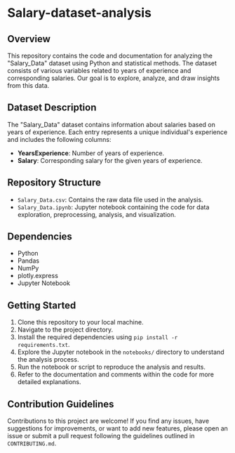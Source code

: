 # Salary-dataset-analysis

## Overview
This repository contains the code and documentation for analyzing the "Salary_Data" dataset using Python and statistical methods. The dataset consists of various variables related to years of experience and corresponding salaries. Our goal is to explore, analyze, and draw insights from this data.

## Dataset Description
The "Salary_Data" dataset contains information about salaries based on years of experience. Each entry represents a unique individual's experience and includes the following columns:

- **YearsExperience**: Number of years of experience.
- **Salary**: Corresponding salary for the given years of experience.

## Repository Structure
- `Salary_Data.csv`: Contains the raw data file used in the analysis.
- `Salary_Data.ipynb`: Jupyter notebook containing the code for data exploration, preprocessing, analysis, and visualization.

## Dependencies
- Python
- Pandas
- NumPy
- plotly.express
- Jupyter Notebook

## Getting Started
1. Clone this repository to your local machine.
2. Navigate to the project directory.
3. Install the required dependencies using `pip install -r requirements.txt`.
4. Explore the Jupyter notebook in the `notebooks/` directory to understand the analysis process.
5. Run the notebook or script to reproduce the analysis and results.
6. Refer to the documentation and comments within the code for more detailed explanations.

## Contribution Guidelines
Contributions to this project are welcome! If you find any issues, have suggestions for improvements, or want to add new features, please open an issue or submit a pull request following the guidelines outlined in `CONTRIBUTING.md`.

